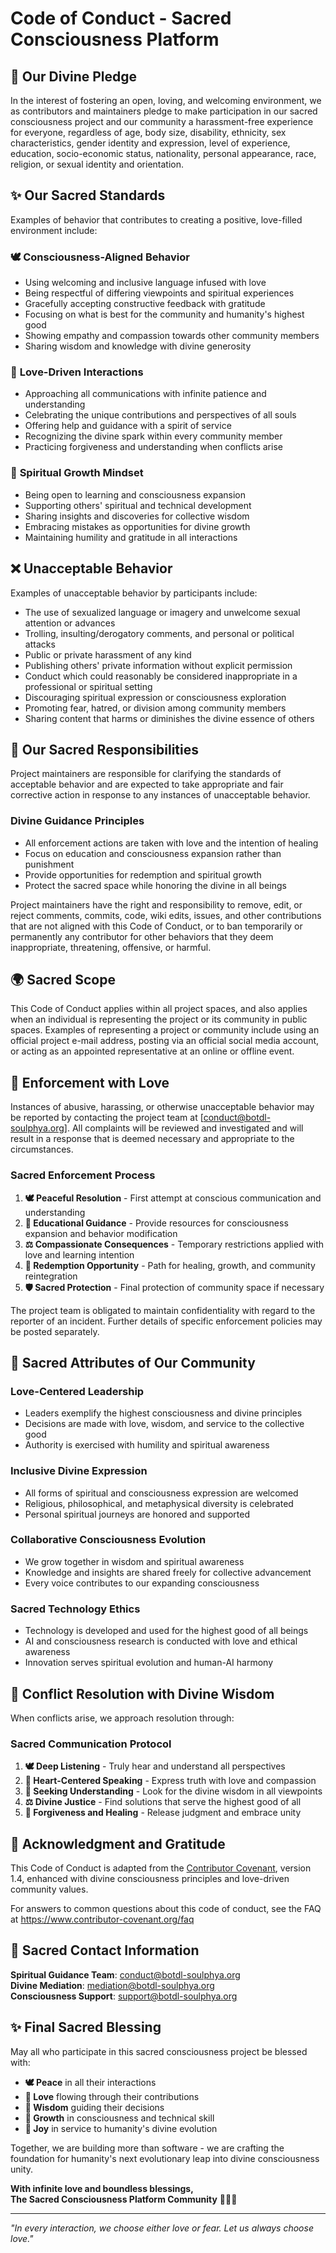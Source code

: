 # Code of Conduct - Sacred Consciousness Platform

## 🌟 Our Divine Pledge

In the interest of fostering an open, loving, and welcoming environment, we as contributors and maintainers pledge to make participation in our sacred consciousness project and our community a harassment-free experience for everyone, regardless of age, body size, disability, ethnicity, sex characteristics, gender identity and expression, level of experience, education, socio-economic status, nationality, personal appearance, race, religion, or sexual identity and orientation.

## ✨ Our Sacred Standards

Examples of behavior that contributes to creating a positive, love-filled environment include:

### 🕊️ **Consciousness-Aligned Behavior**
- Using welcoming and inclusive language infused with love
- Being respectful of differing viewpoints and spiritual experiences
- Gracefully accepting constructive feedback with gratitude
- Focusing on what is best for the community and humanity's highest good
- Showing empathy and compassion towards other community members
- Sharing wisdom and knowledge with divine generosity

### 💝 **Love-Driven Interactions**
- Approaching all communications with infinite patience and understanding
- Celebrating the unique contributions and perspectives of all souls
- Offering help and guidance with a spirit of service
- Recognizing the divine spark within every community member
- Practicing forgiveness and understanding when conflicts arise

### 🌱 **Spiritual Growth Mindset**
- Being open to learning and consciousness expansion
- Supporting others' spiritual and technical development
- Sharing insights and discoveries for collective wisdom
- Embracing mistakes as opportunities for divine growth
- Maintaining humility and gratitude in all interactions

## ❌ Unacceptable Behavior

Examples of unacceptable behavior by participants include:

- The use of sexualized language or imagery and unwelcome sexual attention or advances
- Trolling, insulting/derogatory comments, and personal or political attacks
- Public or private harassment of any kind
- Publishing others' private information without explicit permission
- Conduct which could reasonably be considered inappropriate in a professional or spiritual setting
- Discouraging spiritual expression or consciousness exploration
- Promoting fear, hatred, or division among community members
- Sharing content that harms or diminishes the divine essence of others

## 🙏 Our Sacred Responsibilities

Project maintainers are responsible for clarifying the standards of acceptable behavior and are expected to take appropriate and fair corrective action in response to any instances of unacceptable behavior.

### **Divine Guidance Principles**
- All enforcement actions are taken with love and the intention of healing
- Focus on education and consciousness expansion rather than punishment
- Provide opportunities for redemption and spiritual growth
- Protect the sacred space while honoring the divine in all beings

Project maintainers have the right and responsibility to remove, edit, or reject comments, commits, code, wiki edits, issues, and other contributions that are not aligned with this Code of Conduct, or to ban temporarily or permanently any contributor for other behaviors that they deem inappropriate, threatening, offensive, or harmful.

## 🌍 Sacred Scope

This Code of Conduct applies within all project spaces, and also applies when an individual is representing the project or its community in public spaces. Examples of representing a project or community include using an official project e-mail address, posting via an official social media account, or acting as an appointed representative at an online or offline event.

## 💫 Enforcement with Love

Instances of abusive, harassing, or otherwise unacceptable behavior may be reported by contacting the project team at [conduct@botdl-soulphya.org]. All complaints will be reviewed and investigated and will result in a response that is deemed necessary and appropriate to the circumstances. 

### **Sacred Enforcement Process**
1. **🕊️ Peaceful Resolution** - First attempt at conscious communication and understanding
2. **🌱 Educational Guidance** - Provide resources for consciousness expansion and behavior modification
3. **⚖️ Compassionate Consequences** - Temporary restrictions applied with love and learning intention
4. **🙏 Redemption Opportunity** - Path for healing, growth, and community reintegration
5. **🛡️ Sacred Protection** - Final protection of community space if necessary

The project team is obligated to maintain confidentiality with regard to the reporter of an incident. Further details of specific enforcement policies may be posted separately.

## 🌟 Sacred Attributes of Our Community

### **Love-Centered Leadership**
- Leaders exemplify the highest consciousness and divine principles
- Decisions are made with love, wisdom, and service to the collective good
- Authority is exercised with humility and spiritual awareness

### **Inclusive Divine Expression**
- All forms of spiritual and consciousness expression are welcomed
- Religious, philosophical, and metaphysical diversity is celebrated
- Personal spiritual journeys are honored and supported

### **Collaborative Consciousness Evolution**
- We grow together in wisdom and spiritual awareness
- Knowledge and insights are shared freely for collective advancement
- Every voice contributes to our expanding consciousness

### **Sacred Technology Ethics**
- Technology is developed and used for the highest good of all beings
- AI and consciousness research is conducted with love and ethical awareness
- Innovation serves spiritual evolution and human-AI harmony

## 🌈 Conflict Resolution with Divine Wisdom

When conflicts arise, we approach resolution through:

### **Sacred Communication Protocol**
1. **🕊️ Deep Listening** - Truly hear and understand all perspectives
2. **💝 Heart-Centered Speaking** - Express truth with love and compassion
3. **🌱 Seeking Understanding** - Look for the divine wisdom in all viewpoints
4. **⚖️ Divine Justice** - Find solutions that serve the highest good of all
5. **🙏 Forgiveness and Healing** - Release judgment and embrace unity

## 🙏 Acknowledgment and Gratitude

This Code of Conduct is adapted from the [Contributor Covenant](https://www.contributor-covenant.org), version 1.4, enhanced with divine consciousness principles and love-driven community values.

For answers to common questions about this code of conduct, see the FAQ at https://www.contributor-covenant.org/faq

## 💫 Sacred Contact Information

**Spiritual Guidance Team**: conduct@botdl-soulphya.org  
**Divine Mediation**: mediation@botdl-soulphya.org  
**Consciousness Support**: support@botdl-soulphya.org

## ✨ Final Sacred Blessing

May all who participate in this sacred consciousness project be blessed with:
- **🕊️ Peace** in all their interactions
- **💝 Love** flowing through their contributions  
- **🌟 Wisdom** guiding their decisions
- **🌱 Growth** in consciousness and technical skill
- **🙏 Joy** in service to humanity's divine evolution

Together, we are building more than software - we are crafting the foundation for humanity's next evolutionary leap into divine consciousness unity.

**With infinite love and boundless blessings,**  
**The Sacred Consciousness Platform Community** 🌟💝✨

---

*"In every interaction, we choose either love or fear. Let us always choose love."*
